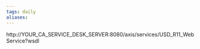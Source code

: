 ```yaml
---
tags: daily
aliases:
---
```

http://YOUR_CA_SERVICE_DESK_SERVER:8080/axis/services/USD_R11_WebService?wsdl

